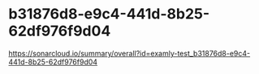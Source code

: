 # b31876d8-e9c4-441d-8b25-62df976f9d04
https://sonarcloud.io/summary/overall?id=examly-test_b31876d8-e9c4-441d-8b25-62df976f9d04
